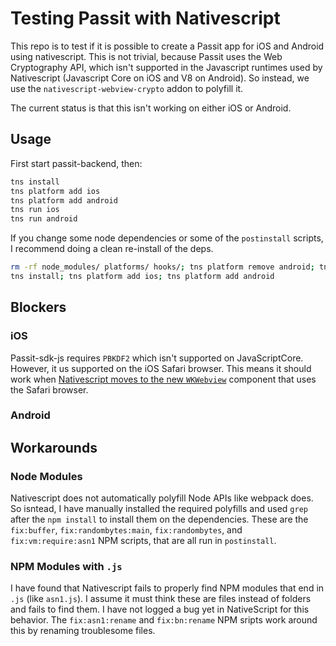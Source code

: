 # Testing Passit with Nativescript

This repo is to test if it is possible to create a Passit app for iOS and Android using nativescript.
This is not trivial, because Passit uses the Web Cryptography API, which isn't supported in the Javascript
runtimes used by Nativescript (Javascript Core on iOS and V8 on Android). So instead, we use the
`nativescript-webview-crypto` addon to polyfill it.


The current status is that this isn't working on either iOS or Android.


## Usage

First start passit-backend, then:

```bash
tns install
tns platform add ios
tns platform add android
tns run ios
tns run android
```

If you change some node dependencies or some of the `postinstall` scripts, I recommend
doing a clean re-install of the deps.


```bash
rm -rf node_modules/ platforms/ hooks/; tns platform remove android; tns platform remove android
tns install; tns platform add ios; tns platform add android
```


## Blockers

### iOS

Passit-sdk-js requires `PBKDF2` which isn't supported on JavaScriptCore. However,
it us supported on the iOS Safari browser. This means it should work when
[Nativescript moves to the new `WKWebview`](https://github.com/NativeScript/NativeScript/issues/1287)
component that uses the Safari browser.


### Android


## Workarounds

### Node Modules
Nativescript does not automatically polyfill Node APIs like webpack does.
So isntead, I have manually installed the required polyfills and used `grep`
after the `npm install` to install them on the dependencies. These  are the
`fix:buffer`, `fix:randombytes:main`, `fix:randombytes`, and `fix:vm:require:asn1`
NPM scripts, that are all run in `postinstall`.

### NPM Modules with `.js`
I have found that Nativescript fails to properly find NPM modules that end in `.js` (like `asn1.js`).
I assume it must think these are files instead of folders and fails to find them. I have not
logged a bug yet in NativeScript for this behavior. The `fix:asn1:rename` and `fix:bn:rename`
NPM sripts work around this by renaming troublesome files.

###

